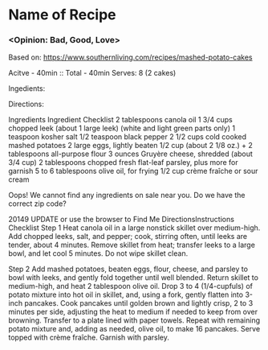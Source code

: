 # Name of Recipe
### <Opinion: Bad, Good, Love>

Based on: https://www.southernliving.com/recipes/mashed-potato-cakes  

Acitve - 40min :: Total - 40min
Serves:  8 (2 cakes)

Ingedients:  

Directions:  


Ingredients
Ingredient Checklist
2 tablespoons canola oil
1 3/4 cups chopped leek (about 1 large leek) (white and light green parts only)
1 teaspoon kosher salt
1/2 teaspoon black pepper
2 1/2 cups cold cooked mashed potatoes
2 large eggs, lightly beaten
1/2 cup (about 2 1/8 oz.) + 2 tablespoons all-purpose flour
3 ounces Gruyère cheese, shredded (about 3/4 cup)
2 tablespoons chopped fresh flat-leaf parsley, plus more for garnish
5 to 6 tablespoons olive oil, for frying
1/2 cup crème fraîche or sour cream

Oops! We cannot find any ingredients on sale near you. Do we have the correct zip code?

20149
 UPDATE
or use the browser to
Find Me
DirectionsInstructions Checklist
Step 1
Heat canola oil in a large nonstick skillet over medium-high. Add chopped leeks, salt, and pepper; cook, stirring often, until leeks are tender, about 4 minutes. Remove skillet from heat; transfer leeks to a large bowl, and let cool 5 minutes. Do not wipe skillet clean.

Step 2
Add mashed potatoes, beaten eggs, flour, cheese, and parsley to bowl with leeks, and gently fold together until well blended. Return skillet to medium-high, and heat 2 tablespoon olive oil. Drop 3 to 4 (1/4-cupfuls) of potato mixture into hot oil in skillet, and, using a fork, gently flatten into 3-inch pancakes. Cook pancakes until golden brown and lightly crisp, 2 to 3 minutes per side, adjusting the heat to medium if needed to keep from over browning. Transfer to a plate lined with paper towels. Repeat with remaining potato mixture and, adding as needed, olive oil, to make 16 pancakes. Serve topped with crème fraîche. Garnish with parsley.  
